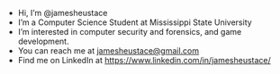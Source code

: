 - Hi, I’m @jamesheustace
- I’m a Computer Science Student at Mississippi State University
- I’m interested in computer security and forensics, and game development.
- You can reach me at jamesheustace@gmail.com
- Find me on LinkedIn at https://www.linkedin.com/in/jamesheustace/

<!---
jamesheustace/jamesheustace is a ✨ special ✨ repository because its `README.md` (this file) appears on your GitHub profile.
You can click the Preview link to take a look at your changes.
--->
